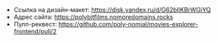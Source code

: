 - Ссылка на дизайн-макет: https://disk.yandex.ru/d/G62bIlKBrWGiYQ
- Адрес сайта: https://polybitfilms.nomoredomains.rocks
- Пулл-реквест: https://github.com/poly-nomial/movies-explorer-frontend/pull/2
